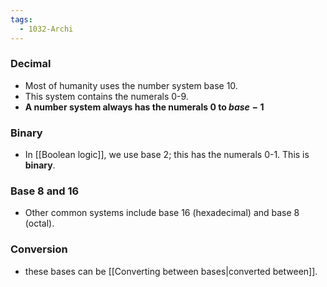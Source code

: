 ```yaml
---
tags:
  - 1032-Archi
---
```

### Decimal
- Most of humanity uses the number system base 10.
- This system contains the numerals 0-9.
- **A number system always has the numerals $0$ to $base-1$**
### Binary
- In [[Boolean logic]], we use base 2; this has the numerals 0-1. This is **binary**.
### Base 8 and 16
- Other common systems include base 16 (hexadecimal) and base 8 (octal).
### Conversion
- these bases can be [[Converting between bases|converted between]].
